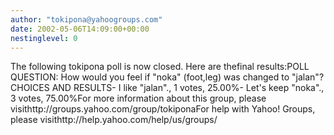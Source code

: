 ```yaml
---
author: "tokipona@yahoogroups.com"
date: 2002-05-06T14:09:00+00:00
nestinglevel: 0
---
```

The following tokipona poll is now closed. Here are thefinal results:POLL QUESTION: How would you feel if "noka" (foot,leg) was changed to "jalan"?CHOICES AND RESULTS- I like "jalan"., 1 votes, 25.00%- Let's keep "noka"., 3 votes, 75.00%For more information about this group, please visithttp://groups.yahoo.com/group/tokiponaFor help with Yahoo! Groups, please visithttp://help.yahoo.com/help/us/groups/